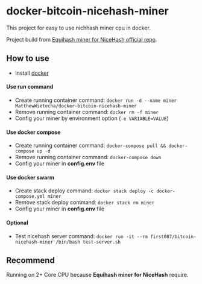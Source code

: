 # docker-bitcoin-nicehash-miner
This project for easy to use nichhash miner cpu in docker.

Project build from [Equihash miner for NiceHash official repo](https://github.com/nicehash/nheqminer/tree/Linux).

## How to use
- Install [docker](https://www.docker.com/)

#### Use run command
- Create running container command: `docker run -d --name miner MatthewWietecha/docker-bitcoin-nicehash-miner`
- Remove running container command: `docker rm -f miner`
- Config your miner by environment option (`-e VARIABLE=VALUE`)

#### Use docker compose
- Create running container command: `docker-compose pull && docker-compose up -d`
- Remove running container command: `docker-compose down`
- Config your miner in **config.env** file

#### Use docker swarm
- Create stack deploy command: `docker stack deploy -c docker-compose.yml miner`
- Remove stack deploy command: `docker stack rm miner`
- Config your miner in **config.env** file

#### Optional
- Test nicehash server command: `docker run -it --rm first087/bitcoin-nicehash-miner /bin/bash test-server.sh`

## Recommend
Running on 2+ Core CPU because **Equihash miner for NiceHash** require.
